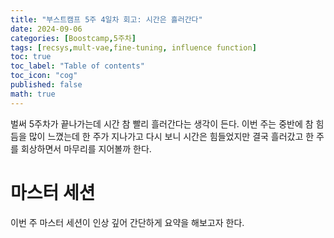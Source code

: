 ```yaml
---
title: "부스트캠프 5주 4일차 회고: 시간은 흘러간다"
date: 2024-09-06
categories: [Boostcamp,5주차]
tags: [recsys,mult-vae,fine-tuning, influence function]
toc: true
toc_label: "Table of contents"
toc_icon: "cog"
published: false
math: true
---
```


벌써 5주차가 끝나가는데 시간 참 빨리 흘러간다는 생각이 든다. 이번 주는 중반에 참 힘듬을 많이 느꼈는데 한 주가 지나가고 다시 보니 시간은 힘들었지만 결국 흘러갔고 한 주를 회상하면서
마무리를 지어볼까 한다.

# 마스터 세션

이번 주 마스터 세션이 인상 깊어 간단하게 요약을 해보고자 한다. 
